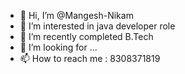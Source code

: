 - 👋 Hi, I’m @Mangesh-Nikam
- 👀 I’m interested in java developer role
- 🌱 I’m recently completed B.Tech
- 💞️ I’m looking for ...
- 📫 How to reach me : 8308371819

<!---
Mangesh-Nikam/Mangesh-Nikam is a ✨ special ✨ repository because its `README.md` (this file) appears on your GitHub profile.
You can click the Preview link to take a look at your changes.
--->
